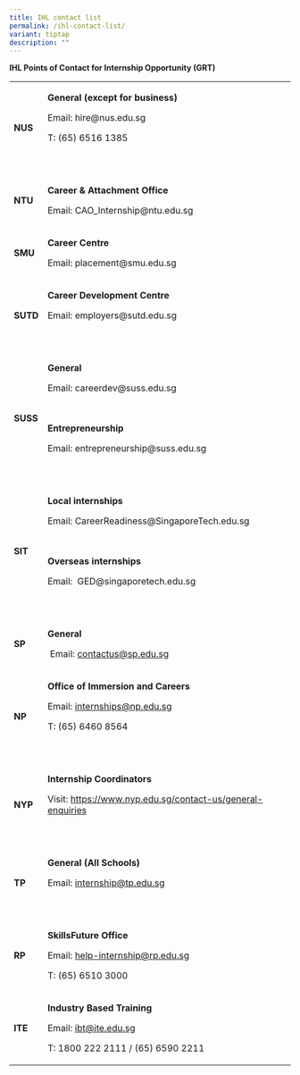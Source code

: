 ```yaml
---
title: IHL contact list
permalink: /ihl-contact-list/
variant: tiptap
description: ""
---
```

<p><strong>IHL Points of Contact for Internship Opportunity (GRT)</strong>
</p>
<table style="minWidth: 50px">
<colgroup>
<col>
<col>
</colgroup>
<tbody>
<tr>
<td rowspan="1" colspan="1">
<p><strong>NUS</strong>
</p>
</td>
<td rowspan="1" colspan="1">
<p><strong>General (except for business)</strong>
</p>
<p>Email: <a rel="noopener noreferrer nofollow" target="_blank">hire@nus.edu.sg</a> &nbsp;</p>
<p>T: (65) 6516 1385</p>
<p>&nbsp;</p>
</td>
</tr>
<tr>
<td rowspan="1" colspan="1">
<p><strong>NTU</strong>
</p>
</td>
<td rowspan="1" colspan="1">
<p><strong>Career &amp; Attachment Office</strong>
</p>
<p>Email: <a rel="noopener noreferrer nofollow" target="_blank">CAO_Internship@ntu.edu.sg</a>
</p>
</td>
</tr>
<tr>
<td rowspan="1" colspan="1">
<p><strong>SMU</strong>
</p>
</td>
<td rowspan="1" colspan="1">
<p><strong>Career Centre</strong>
</p>
<p>Email: <a rel="noopener noreferrer nofollow" target="_blank">placement@smu.edu.sg</a>
</p>
</td>
</tr>
<tr>
<td rowspan="1" colspan="1">
<p><strong>SUTD</strong>
</p>
</td>
<td rowspan="1" colspan="1">
<p><strong>Career Development Centre</strong>
</p>
<p>Email: <a rel="noopener noreferrer nofollow" target="_blank">employers@sutd.edu.sg</a> &nbsp;</p>
<p>&nbsp;</p>
</td>
</tr>
<tr>
<td rowspan="1" colspan="1">
<p><strong>SUSS</strong>
</p>
</td>
<td rowspan="1" colspan="1">
<p><strong>General</strong>
</p>
<p>Email: <a rel="noopener noreferrer nofollow" target="_blank">careerdev@suss.edu.sg</a> &nbsp;</p>
<p>&nbsp;</p>
<p><strong>Entrepreneurship</strong>
</p>
<p>Email: <a rel="noopener noreferrer nofollow" target="_blank">entrepreneurship@suss.edu.sg</a>
</p>
<p>&nbsp;</p>
</td>
</tr>
<tr>
<td rowspan="1" colspan="1">
<p><strong>SIT</strong>
</p>
</td>
<td rowspan="1" colspan="1">
<p><strong>Local internships</strong>
</p>
<p>Email: <a rel="noopener noreferrer nofollow" target="_blank">CareerReadiness@SingaporeTech.edu.sg</a>
</p>
<p><strong>&nbsp;</strong>
</p>
<p><strong>Overseas internships</strong>
</p>
<p>Email:&nbsp; <a rel="noopener noreferrer nofollow" target="_blank">GED@singaporetech.edu.sg</a>
</p>
<p>&nbsp;</p>
</td>
</tr>
<tr>
<td rowspan="1" colspan="1">
<p><strong>SP</strong>
</p>
</td>
<td rowspan="1" colspan="1">
<p><strong>General</strong>
</p>
<p>&nbsp;Email: <a href="mailto:contactus@sp.edu.sg" rel="noopener noreferrer nofollow" target="_blank">contactus@sp.edu.sg</a>
</p>
</td>
</tr>
<tr>
<td rowspan="1" colspan="1">
<p><strong>NP</strong>
</p>
</td>
<td rowspan="1" colspan="1">
<p><strong>Office of Immersion and Careers&nbsp;&nbsp;&nbsp;&nbsp;&nbsp;&nbsp;&nbsp;&nbsp;&nbsp;&nbsp;&nbsp;&nbsp;&nbsp;&nbsp;&nbsp;&nbsp;&nbsp;&nbsp;&nbsp;&nbsp;&nbsp; &nbsp;</strong>
</p>
<p>Email: <a href="mailto:internships@np.edu.sg" rel="noopener noreferrer nofollow" target="_blank">internships@np.edu.sg</a>
</p>
<p>T: (65) 6460 8564&nbsp;&nbsp;</p>
<p>&nbsp;&nbsp;&nbsp;&nbsp;&nbsp;&nbsp;&nbsp;&nbsp;&nbsp;&nbsp;&nbsp;&nbsp;&nbsp;&nbsp;&nbsp;&nbsp;&nbsp;&nbsp;&nbsp;&nbsp;&nbsp;&nbsp;&nbsp;&nbsp;&nbsp;&nbsp;&nbsp;&nbsp;&nbsp;&nbsp;&nbsp;&nbsp;&nbsp;&nbsp;&nbsp;&nbsp;&nbsp;&nbsp;&nbsp;&nbsp;</p>
</td>
</tr>
<tr>
<td rowspan="1" colspan="1">
<p><strong>NYP</strong>
</p>
</td>
<td rowspan="1" colspan="1">
<p><strong>Internship Coordinators</strong>
</p>
<p>Visit: <a href="https://www.nyp.edu.sg/contact-us/general-enquiries" rel="noopener noreferrer nofollow" target="_blank">https://www.nyp.edu.sg/contact-us/general-enquiries</a>
</p>
<p>&nbsp;</p>
</td>
</tr>
<tr>
<td rowspan="1" colspan="1">
<p><strong>TP</strong>
</p>
</td>
<td rowspan="1" colspan="1">
<p><strong>General (All Schools)</strong>
</p>
<p>Email: <a href="mailto:internship@tp.edu.sg" rel="noopener noreferrer nofollow" target="_blank">internship@tp.edu.sg</a> &nbsp;</p>
<p>&nbsp;</p>
</td>
</tr>
<tr>
<td rowspan="1" colspan="1">
<p><strong>RP</strong>
</p>
</td>
<td rowspan="1" colspan="1">
<p><strong>SkillsFuture Office</strong>
</p>
<p>Email: <a href="mailto:help-internship@rp.edu.sg" rel="noopener noreferrer nofollow" target="_blank">help-internship@rp.edu.sg</a> &nbsp;</p>
<p>T: (65) 6510 3000</p>
</td>
</tr>
<tr>
<td rowspan="1" colspan="1">
<p><strong>ITE</strong>
</p>
</td>
<td rowspan="1" colspan="1">
<p><strong>Industry Based Training</strong>
</p>
<p>Email: <a href="mailto:ibt@ite.edu.sg" rel="noopener noreferrer nofollow" target="_blank">ibt@ite.edu.sg</a>
</p>
<p>T: 1800 222 2111 / (65) 6590 2211</p>
</td>
</tr>
</tbody>
</table>
<p>&nbsp;</p>